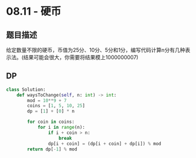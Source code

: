 # 08.11 - 硬币

## 题目描述
给定数量不限的硬币，币值为25分、10分、5分和1分，编写代码计算n分有几种表示法。(结果可能会很大，你需要将结果模上1000000007)

## DP
```python
class Solution:
    def waysToChange(self, n: int) -> int:
        mod = 10**9 + 7
        coins = [1, 5, 10, 25]
        dp = [1] + [0] * n

        for coin in coins:
            for i in range(n):
                if i + coin > n:
                    break
                dp[i + coin] = (dp[i + coin] + dp[i]) % mod
        return dp[-1] % mod
```